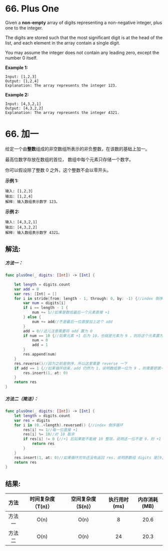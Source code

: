 
# 66. Plus One
Given a **non-empty** array of digits representing a non-negative integer, plus one to the integer.

The digits are stored such that the most significant digit is at the head of the list, and each element in the array contain a single digit.

You may assume the integer does not contain any leading zero, except the number 0 itself.

**Example 1:**
```
Input: [1,2,3]
Output: [1,2,4]
Explanation: The array represents the integer 123.
```
**Example 2:**
```
Input: [4,3,2,1]
Output: [4,3,2,2]
Explanation: The array represents the integer 4321.
```
# 66. 加一
给定一个由**整数**组成的非空数组所表示的非负整数，在该数的基础上加一。

最高位数字存放在数组的首位， 数组中每个元素只存储一个数字。

你可以假设除了整数 0 之外，这个整数不会以零开头。

**示例 1:**
```
输入: [1,2,3]
输出: [1,2,4]
解释: 输入数组表示数字 123。
```
**示例 2:**
```
输入: [4,3,2,1]
输出: [4,3,2,2]
解释: 输入数组表示数字 4321。
```
## 解法:
##### 方法一：
```swift
func plusOne(_ digits: [Int]) -> [Int] {
    
    let length = digits.count
    var add = 0
    var res: [Int] = []
    for i in stride(from: length - 1, through: 0, by: -1) {//index 倒序循环
        var num = digits[i]
        if i == length - 1 {
            num += 1//如果是数组最后一个元素直接 +1
        } else {
            num += add//不是最后一位直接加上这个 add
        }
        add = 0//这儿注意需要将 add 置为 0
        if num == 10 {//如果元素 +1 后为 10，也就是元素为 9 ，则将这个元素置为 0 ，然后 add == 1，继续下一次循环（也就是继续向前循环）
            num = 0
            add = 1
        }
        res.append(num)
    }
    res.reverse()//因为之前是倒序，所以这里需要 reverse 一下
    if add == 1 {//如果循环结束，add 仍然为 1，说明数组第一位为 9 ，则需要把第一位置为 0 同时在首位插入 1（进入这个逻辑则说明原数组 digits 是[9]、[9, 9]、[9, 9, 9] 元素全是 9 这样的数组）
        res.insert(1, at: 0)
    }
    return res
}
```
##### 方法二（简洁）：
```swift
func plusOne(_ digits: [Int]) -> [Int] {
    let length = digits.count
    var res = digits
    for i in (0..<length).reversed() {//index 倒序循环
        res[i] += 1//每一位直接 +1
        res[i] %= 10//对 10 取余
        if res[i] != 0 {//+1 后如果能不能被 10 整除，说明这一位不是 9，则 +1 后直接返回 res。如果能被 10 整除说明还需要向前循环一次
            return res
        }
    }
    res.insert(1, at: 0)//如果循环完毕还没有返回 res，说明原数组 digits 是[9]、[9, 9]、[9, 9, 9] 元素全是 9 这样的数组，则需要把第一位置为 0 同时在首位插入 1，改变元素组个数
    return res
}
```

## 结果:
| 方法 | 时间复杂度（T(n)） | 空间复杂度（S(n)） | 执行用时(ms) | 内存消耗(MB) |
|:-------:|:-------:|:-------:|:-------:|:-------:|
| 方法一 | O(n) | O(n) |  8   | 20.6 |
| 方法二 | O(n) | O(n) |  24  | 20.3 |
